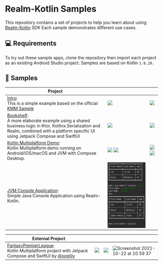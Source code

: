 # Realm-Kotlin Samples

This repository contains a set of projects to help you learn about using [Realm-Kotlin](https://github.com/realm/realm-kotlin) SDK
Each sample demonstrates different use cases.

💻 Requirements
------------
To try out these sample apps, clone the repository then import each project as an existing Android Studio project.
Samples are based on Kotlin `1.8.20`.

🧬 Samples
------------

| Project  |   |   | 
|---|---|---|
| [Intro](./Intro): <br> This is a simple example based on the official [KMM Sample](https://github.com/Kotlin/kmm-sample/blob/master/README.md) | <img src="./Intro/Screenshots/Android/Home.png" width="400">  | <img src="./Intro/Screenshots/iOS/Home.png" width="400"> |
| [Bookshelf](./Bookshelf): <br> A more elaborate example using a shared business logic in Ktor, Kotlinx.Serialization and Realm, combined with a platform specific UI using Jetpack Compose and SwiftUI | <img src="./Bookshelf/Screenshots/Android/Results.png" width="400">  | <img src="./Bookshelf/Screenshots/iOS/Search.png" width="400">  |
| [Kotlin Multiplatform Demo](./MultiplatformDemo): <br> Kotlin Multiplatform demo running on Android/iOS/macOS and JVM with Compose Desktop. | <img src="./MultiplatformDemo/Screenshots/Android.png" width="400">  <img src="./MultiplatformDemo/Screenshots/JVM.png" width="400">| <img src="./MultiplatformDemo/Screenshots/iOS.png" width="400"> <img src="./MultiplatformDemo/Screenshots/macOS.png" width="400"> |
| [JVM Console Application](./JVMConsole): <br> Simple Java Console Application using Realm-Kotlin. | <img src="./JVMConsole/Screenshots/Console.png" width="600"> 

| External Project  |   |   |  |
|---|---|---|---|
| [FantasyPremierLeague](https://github.com/joreilly/FantasyPremierLeague): <br> Kotlin Multiplatform project with Jetpack Compose and SwiftUI by [@joreilly](https://github.com/joreilly/) | <img src="https://raw.githubusercontent.com/joreilly/FantasyPremierLeague/main/art/screenshot1.png" width="300">  | <img src="https://raw.githubusercontent.com/joreilly/FantasyPremierLeague/main/art/screenshot2.png" width="300">  | <img width="500" alt="Screenshot 2021-10-22 at 10 59 37" src="https://user-images.githubusercontent.com/6302/138425845-31ffa825-cfb7-44fb-b956-7751a0e2f9fb.png"> |
